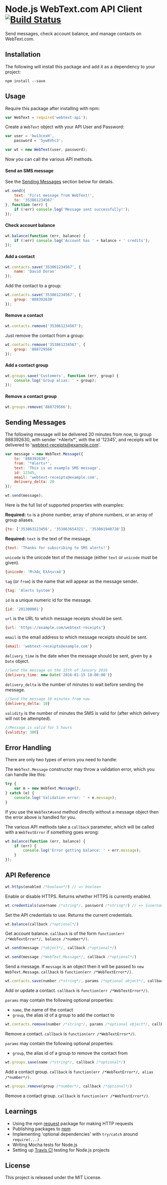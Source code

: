 # Node.js WebText.com API Client [![Build Status](https://api.travis-ci.org/daviddoran/node-webtext-api.png)](https://travis-ci.org/daviddoran/node-webtext-api)

Send messages, check account balance, and manage contacts on WebText.com.

## Installation

The following will install this package and add it as a dependency to your project:

    npm install --save

## Usage

Require this package after installing with npm:

```javascript
var WebText = require('webtext-api');
```

Create a `WebText` object with your API User and Password:

```javascript
var user = 'bw13cexH',
    password = '5yw8Vhc3';

var wt = new WebText(user, password);
```

Now you can call the various API methods.

#### Send an SMS message

See the [Sending Messages](#sending-messages) section below for details.

```javascript
wt.send({
    text: 'First message from WebText!',
    to: '353861234567'
}, function (err) {
    if (!err) console.log('Message sent successfully!');
});
```

#### Check account balance

```javascript
wt.balance(function (err, balance) {
    if (!err) console.log('Account has ' + balance + ' credits');
});
```

#### Add a contact

```javascript
wt.contacts.save('353861234567', {
    name: 'David Doran'
});
```

Add the contact to a group:

```javascript
wt.contacts.save('353861234567', {
    group: '888392630'
});
```

#### Remove a contact

```javascript
wt.contacts.remove('353861234567');
```

Just remove the contact from a group:

```javascript
wt.contacts.remove('353861234567', {
    group: '888729566'
});
```

#### Add a contact group

```javascript
wt.groups.save('Customers', function (err, group) {
    console.log('Group alias: ' + group);
});
```

#### Remove a contact group

```javascript
wt.groups.remove('888729566');
```

## Sending Messages

The following message will be delivered 20 minutes from now, to group 888392630, with sender '\*Alerts\*', with the id '12345', and receipts will be delivered to 'webtext-receipts@example.com'.

```javascript
var message = new WebText.Message({
    to: '888392630',
    from: '*Alerts*',
    text: 'This is an example SMS message',
    id: 12345,
    email: 'webtext-receipts@example.com',
    delivery_delta: 20
});

wt.send(message);
```

Here is the full list of supported properties with examples:

**Required:** `to` is a phone number, array of phone numbers, or an array of group aliases.
```javascript
{to: ['353863123456', '353863654321', '353861940728']}
```

**Required:** `text` is the text of the message.
```javascript
{text: 'Thanks for subscribing to SMS alerts!'}
```

`unicode` is the unicode text of the message (either `text` or `unicode` must be given).
```javascript
{unicode: 'Μιλάς Ελληνικά'}
```

`tag` (or `from`) is the name that will appear as the message sender.
```javascript
{tag: 'Alerts System'}
```

`id` is a unique numeric id for the message.
```javascript
{id: '201300001'}
```

`url` is the URL to which message receipts should be sent.
```javascript
{url: 'https://example.com/webtext-receipts'}
```

`email` is the email address to which message receipts should be sent.
```javascript
{email: 'webtext-receipts@example.com'}
```

`delivery_time` is the date when the message should be sent, given by a `Date` object.
```javascript
//Send the message on the 15th of January 2016
{delivery_time: new Date('2016-01-15 18:00:00')}
```

`delivery_delta` is the number of minutes to wait before sending the message.
```javascript
//Send the message 10 minutes from now
{delivery_delta: 10}
```

`validity` is the number of minutes the SMS is valid for (after which delivery will not be attempted).
```javascript
//Message is valid for 5 hours
{validity: 300}
```

## Error Handling

There are only two types of errors you need to handle:

The `WebText.Message` constructor may throw a validation error, which you can handle like this:

```javascript
try {
    var m = new WebText.Message();
} catch (e) {
    console.log('Validation error: ' + e.message);
}
```

If you use the `WebText#send` method directly without a message object then the error above is handled for you.

The various API methods take a `callback` parameter, which will be called with a `WebTextError` if something goes wrong:

```javascript
wt.balance(function (err, balance) {
    if (err) {
        console.log('Error getting balance: ' + err.message);
    }
});
```

## API Reference

```javascript
wt.https(enabled /*boolean*/) // => boolean
```
Enable or disable HTTPS. Returns whether HTTPS is currently enabled.

```javascript
wt.credentials(username /*string*/, password /*string*/) // => {username: ..., password: ...}
```

Set the API credentials to use. Returns the current credentials.

```javascript
wt.balance(callback /*optional*/)
```

Get account balance. `callback` is of the form `function(err /*WebTextError*/, balance /*number*/)`.

```javascript
wt.send(message /*object*/, callback /*optional*/)
```
```javascript
wt.send(message /*WebText.Message*/, callback /*optional*/)
```

Send a message. If `message` is an object then it will be passed to `new WebText.Message`. `callback` is `function(err /*WebTextError*/)`.

```javascript
wt.contacts.save(number /*string*/, params /*optional object*/, callback /*optional*/)
```

Add or update a contact. `callback` is `function(err /*WebTextError*/)`.

`params` may contain the following optional properties:

- `name`, the name of the contact
- `group`, the alias id of a group to add the contact to

```javascript
wt.contacts.remove(number /*string*/, params /*optional object*/, callback /*optional*/)
```

Remove a contact. `callback` is `function(err /*WebTextError*/)`.

`params` may contain the following optional properties:

- `group`, the alias id of a group to remove the contact from

```javascript
wt.groups.save(name /*string*/, callback /*optional*/)
```

Add a contact group. `callback` is `function(err /*WebTextError*/, alias /*number*/)`.

```javascript
wt.groups.remove(group /*number*/, callback /*optional*/)
```

Remove a contact group. `callback` is `function(err /*WebTextError*/)`.

## Learnings

- Using the npm [request](https://npmjs.org/package/request) package for making HTTP requests
- Publishing packages to [npm](https://npmjs.org/)
- Implementing 'optional dependencies' with `try/catch` around `require(...)`
- Writing Mocha tests for Node.js
- Setting up [Travis CI](https://travis-ci.org/) testing for Node.js projects

## License

This project is released under the MIT License.

